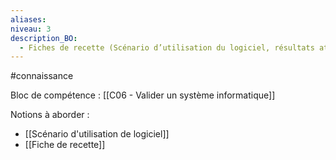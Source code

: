 ```yaml
---
aliases: 
niveau: 3
description_BO:
  - Fiches de recette (Scénario d’utilisation du logiciel, résultats attendus)
---
```

#connaissance

Bloc de compétence : [[C06 - Valider un système informatique]]

Notions à aborder : 
- [[Scénario d'utilisation de logiciel]]
- [[Fiche de recette]]
